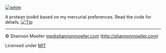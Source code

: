 [![whim](https://cdn.rawgit.com/shannonmoeller/whim/d6a4373/media/logo.svg)](https://github.com/shannonmoeller/whim#readme)

A protean toolkit based on my mercurial preferences. Read the code for details. [![Tip][tip-img]][tip-url]

----

© Shannon Moeller <me@shannonmoeller.com> (http://shannonmoeller.com)

Licensed under [MIT](https://cdn.rawgit.com/shannonmoeller/whim/d6a4373/LICENSE.md)

[tip-img]:    https://img.shields.io/badge/tip-jar-yellow.svg?style=flat-square
[tip-url]:    https://www.amazon.com/gp/registry/wishlist/1VQM9ID04YPC5?sort=universal-price
